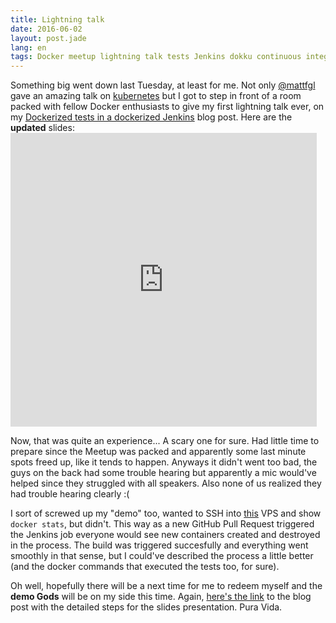 ```yaml
---
title: Lightning talk
date: 2016-06-02
layout: post.jade
lang: en
tags: Docker meetup lightning talk tests Jenkins dokku continuous integration CI
---
```


Something big went down last Tuesday, at least for me. Not only [@mattfgl](https://twitter.com/mattfgl) gave an amazing talk on [kubernetes](https://kubernetes.io/) but I got to step in front of a room packed with fellow Docker enthusiasts to give my first lightning talk ever, on my [Dockerized tests in a dockerized Jenkins](/post/running-dockerized-tests-in-jenkins) blog post. Here are the **updated** slides: <iframe src="http://www.slideshare.net/fernandovalverde88/slideshelf" width="490px" height="470px" frameborder="0" marginwidth="0" marginheight="0" scrolling="no" style="border:none;" allowfullscreen webkitallowfullscreen mozallowfullscreen></iframe>

Now, that was quite an experience... A scary one for sure. Had little time to prepare since the Meetup was packed and apparently some last minute spots freed up, like it tends to happen. Anyways it didn't went too bad, the guys on the back had some trouble hearing but apparently a mic would've helped since they struggled with all speakers. Also none of us realized they had trouble hearing clearly :(

I sort of screwed up my "demo" too, wanted to SSH into [this](/) VPS and show `docker stats`, but didn't. This way as a new GitHub Pull Request triggered the Jenkins job everyone would see new containers created and destroyed in the process. The build was triggered succesfully and everything went smoothly in that sense, but I could've described the process a little better (and the docker commands that executed the tests too, for sure).

Oh well, hopefully there will be a next time for me to redeem myself and the **demo Gods** will be on my side this time. Again, [here's the link](/post/running-dockerized-tests-in-jenkins) to the blog post with the detailed steps for the slides presentation. Pura Vida.
